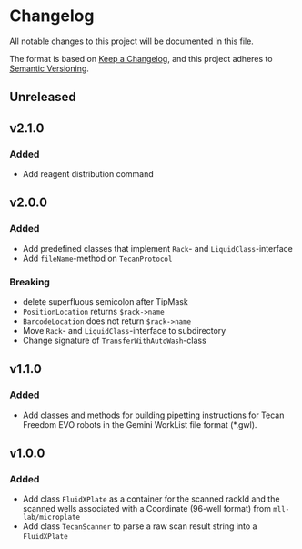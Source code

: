 # Changelog

All notable changes to this project will be documented in this file.

The format is based on [Keep a Changelog](https://keepachangelog.com/en/1.0.0),
and this project adheres to [Semantic Versioning](https://semver.org/spec/v2.0.0.html).

## Unreleased

## v2.1.0

### Added

- Add reagent distribution command

## v2.0.0

### Added

- Add predefined classes that implement `Rack`- and `LiquidClass`-interface
- Add `fileName`-method on `TecanProtocol`

### Breaking

- delete superfluous semicolon after TipMask
- `PositionLocation` returns `$rack->name`
- `BarcodeLocation` does not return `$rack->name`
- Move `Rack`- and `LiquidClass`-interface to subdirectory
- Change signature of `TransferWithAutoWash`-class

## v1.1.0

### Added

- Add classes and methods for building pipetting instructions for Tecan Freedom EVO robots in the Gemini WorkList file format (\*.gwl).

## v1.0.0

### Added

- Add class `FluidXPlate` as a container for the scanned rackId and the scanned wells associated with a Coordinate (96-well format) from `mll-lab/microplate`
- Add class `TecanScanner` to parse a raw scan result string into a `FluidXPlate`

